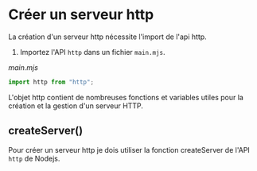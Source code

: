 # Créer un serveur http

La création d'un serveur http nécessite l'import de l'api http.

1. Importez l'API `http` dans un fichier `main.mjs`.

*main.mjs*
```js
import http from "http";

```

L'objet http contient de nombreuses fonctions et variables utiles pour la création et la gestion d'un serveur HTTP.






## createServer()

Pour créer un serveur http je dois utiliser la fonction createServer de l'API `http` de Nodejs.

```js

``` 